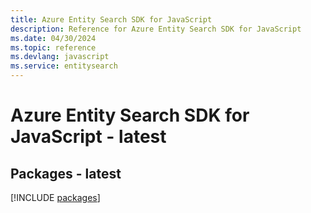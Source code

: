 ```yaml
---
title: Azure Entity Search SDK for JavaScript
description: Reference for Azure Entity Search SDK for JavaScript
ms.date: 04/30/2024
ms.topic: reference
ms.devlang: javascript
ms.service: entitysearch
---
```

# Azure Entity Search SDK for JavaScript - latest
## Packages - latest
[!INCLUDE [packages](entity-search-index.md)]